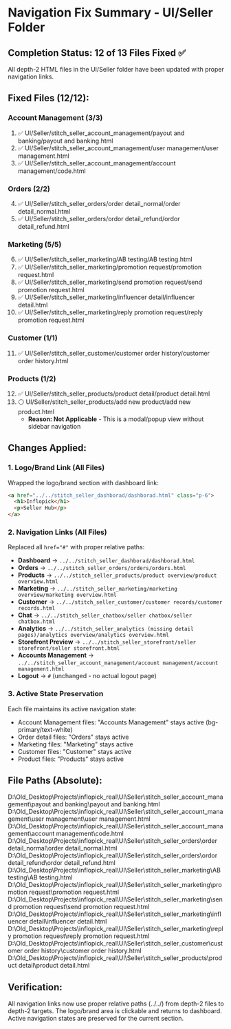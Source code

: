 # Navigation Fix Summary - UI/Seller Folder

## Completion Status: 12 of 13 Files Fixed ✅

All depth-2 HTML files in the UI/Seller folder have been updated with proper navigation links.

## Fixed Files (12/12):

### Account Management (3/3)
1. ✅ UI/Seller/stitch_seller_account_management/payout and banking/payout and banking.html
2. ✅ UI/Seller/stitch_seller_account_management/user management/user management.html
3. ✅ UI/Seller/stitch_seller_account_management/account management/code.html

### Orders (2/2)
4. ✅ UI/Seller/stitch_seller_orders/order detail_normal/order detail_normal.html
5. ✅ UI/Seller/stitch_seller_orders/ordor detail_refund/ordor detail_refund.html

### Marketing (5/5)
6. ✅ UI/Seller/stitch_seller_marketing/AB testing/AB testing.html
7. ✅ UI/Seller/stitch_seller_marketing/promotion request/promotion request.html
8. ✅ UI/Seller/stitch_seller_marketing/send promotion request/send promotion request.html
9. ✅ UI/Seller/stitch_seller_marketing/influencer detail/influencer detail.html
10. ✅ UI/Seller/stitch_seller_marketing/reply promotion request/reply promotion request.html

### Customer (1/1)
11. ✅ UI/Seller/stitch_seller_customer/customer order history/customer order history.html

### Products (1/2)
12. ✅ UI/Seller/stitch_seller_products/product detail/product detail.html
13. ⚪ UI/Seller/stitch_seller_products/add new product/add new product.html
    - **Reason: Not Applicable** - This is a modal/popup view without sidebar navigation

## Changes Applied:

### 1. Logo/Brand Link (All Files)
Wrapped the logo/brand section with dashboard link:
```html
<a href="../../stitch_seller_dashborad/dashborad.html" class="p-6">
  <h1>Inflopick</h1>
  <p>Seller Hub</p>
</a>
```

### 2. Navigation Links (All Files)
Replaced all `href="#"` with proper relative paths:

- **Dashboard** → `../../stitch_seller_dashborad/dashborad.html`
- **Orders** → `../../stitch_seller_orders/orders/orders.html`
- **Products** → `../../stitch_seller_products/product overview/product overview.html`
- **Marketing** → `../../stitch_seller_marketing/marketing overview/marketing overview.html`
- **Customer** → `../../stitch_seller_customer/customer records/customer records.html`
- **Chat** → `../../stitch_seller_chatbox/seller chatbox/seller chatbox.html`
- **Analytics** → `../../stitch_seller_analytics (missing detail pages)/analytics overview/analytics overview.html`
- **Storefront Preview** → `../../stitch_seller_storefront/seller storefront/seller storefront.html`
- **Accounts Management** → `../../stitch_seller_account_management/account management/account management.html`
- **Logout** → `#` (unchanged - no actual logout page)

### 3. Active State Preservation
Each file maintains its active navigation state:
- Account Management files: "Accounts Management" stays active (bg-primary/text-white)
- Order detail files: "Orders" stays active
- Marketing files: "Marketing" stays active
- Customer files: "Customer" stays active
- Product files: "Products" stays active

## File Paths (Absolute):
D:\Old_Desktop\Projects\inflopick_real\UI\Seller\stitch_seller_account_management\payout and banking\payout and banking.html
D:\Old_Desktop\Projects\inflopick_real\UI\Seller\stitch_seller_account_management\user management\user management.html
D:\Old_Desktop\Projects\inflopick_real\UI\Seller\stitch_seller_account_management\account management\code.html
D:\Old_Desktop\Projects\inflopick_real\UI\Seller\stitch_seller_orders\order detail_normal\order detail_normal.html
D:\Old_Desktop\Projects\inflopick_real\UI\Seller\stitch_seller_orders\ordor detail_refund\ordor detail_refund.html
D:\Old_Desktop\Projects\inflopick_real\UI\Seller\stitch_seller_marketing\AB testing\AB testing.html
D:\Old_Desktop\Projects\inflopick_real\UI\Seller\stitch_seller_marketing\promotion request\promotion request.html
D:\Old_Desktop\Projects\inflopick_real\UI\Seller\stitch_seller_marketing\send promotion request\send promotion request.html
D:\Old_Desktop\Projects\inflopick_real\UI\Seller\stitch_seller_marketing\influencer detail\influencer detail.html
D:\Old_Desktop\Projects\inflopick_real\UI\Seller\stitch_seller_marketing\reply promotion request\reply promotion request.html
D:\Old_Desktop\Projects\inflopick_real\UI\Seller\stitch_seller_customer\customer order history\customer order history.html
D:\Old_Desktop\Projects\inflopick_real\UI\Seller\stitch_seller_products\product detail\product detail.html

## Verification:
All navigation links now use proper relative paths (../../) from depth-2 files to depth-2 targets.
The logo/brand area is clickable and returns to dashboard.
Active navigation states are preserved for the current section.
